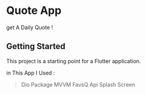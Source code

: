 # Quote App 

get A Daily Quote !

## Getting Started

This project is a starting point for a Flutter application.

in This App I Used :
 > Dio Package 
 > MVVM
 > FavsQ Api
 > Splash Screen
> 

